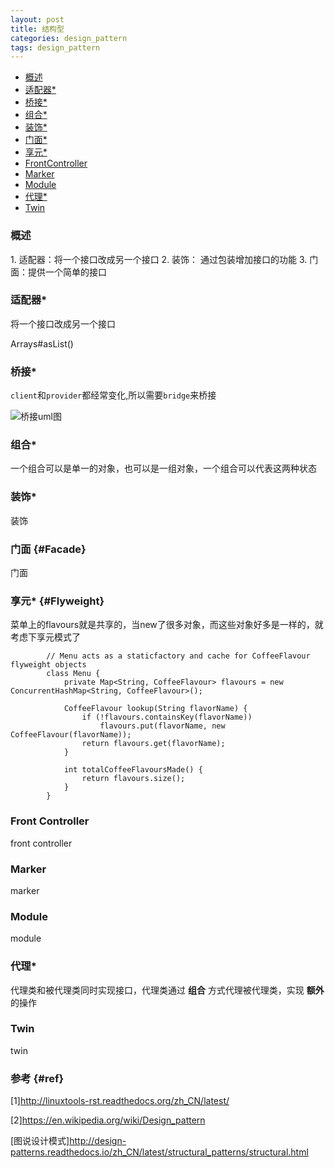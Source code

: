 ```yaml
---
layout: post
title: 结构型
categories: design_pattern
tags: design_pattern
---
```


*   [概述](#Summary)
*   [适配器*](#Adapter)
*   [桥接*](#Bridge)
*   [组合*](#Composite)
*   [装饰*](#Decorator)
*   [门面*](#Facade)
*   [享元*](#Flyweight)
*   [FrontController](#FrontController)
*   [Marker](#Marker)
*   [Module](#Module)
*   [代理*](#Proxy)
*   [Twin](#Twin)


<h3 id="Summary">概述</h3>
1.  适配器：将一个接口改成另一个接口
2.  装饰： 通过包装增加接口的功能
3.  门面：提供一个简单的接口

<h3 id="Adapter">适配器*</h3>

将一个接口改成另一个接口

Arrays#asList()

<h3 id="Bridge">桥接*</h3>

`client`和`provider`都经常变化,所以需要`bridge`来桥接

![桥接uml图](http://lcj1992.github.io/images/design_pattern/Bridge.png)

<h3 id="Composite">组合*</h3>

一个组合可以是单一的对象，也可以是一组对象，一个组合可以代表这两种状态

<h3 id="Decorator">装饰*</h3>

装饰

### 门面 {#Facade}

门面

### 享元* {#Flyweight}

菜单上的flavours就是共享的，当new了很多对象，而这些对象好多是一样的，就考虑下享元模式了


            // Menu acts as a staticfactory and cache for CoffeeFlavour flyweight objects
            class Menu {
                private Map<String, CoffeeFlavour> flavours = new ConcurrentHashMap<String, CoffeeFlavour>();

                CoffeeFlavour lookup(String flavorName) {
                    if (!flavours.containsKey(flavorName))
                        flavours.put(flavorName, new CoffeeFlavour(flavorName));
                    return flavours.get(flavorName);
                }

                int totalCoffeeFlavoursMade() {
                    return flavours.size();
                }
            }


<h3 id="FrontController">Front Controller</h3>

front controller

<h3 id="Marker">Marker</h3>

marker

<h3 id="Module">Module</h3>

module

<h3 id="Proxy">代理*</h3>

代理类和被代理类同时实现接口，代理类通过    **组合** 方式代理被代理类，实现   **额外**  的操作

<h3 id="Twin">Twin</h3>

twin

### 参考 {#ref}

[1]<http://linuxtools-rst.readthedocs.org/zh_CN/latest/>


[2]<https://en.wikipedia.org/wiki/Design_pattern>


[图说设计模式]<http://design-patterns.readthedocs.io/zh_CN/latest/structural_patterns/structural.html>

